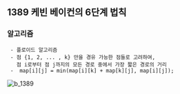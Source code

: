 ## 1389 케빈 베이컨의 6단계 법칙

### 알고리즘
```
 - 플로이드 알고리즘
 - 점 {1, 2, ... , k} 만을 경유 가능한 점들로 고려하여,  
   점 i로부터 점 j까지의 모든 경로 중에서 가장 짧은 경로의 거리
 -  map[i][j] = min(map[i][k] + map[k][j], map[i][j]);
```

![b_1389](https://user-images.githubusercontent.com/57518908/150685825-2c083681-6846-42aa-95ff-6ad032714479.png)
